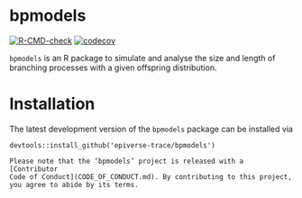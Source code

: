 # bpmodels
<!-- badges: start -->
[![R-CMD-check](https://github.com/epiverse-trace/bpmodels/actions/workflows/R-CMD-check.yaml/badge.svg)](https://github.com/epiverse-trace/bpmodels/actions/workflows/R-CMD-check.yaml)
[![codecov](https://codecov.io/github/epiverse-trace/bpmodels/branch/master/graphs/badge.svg)](https://codecov.io/github/epiverse-trace/bpmodels) 
<!-- badges: end -->

`bpmodels` is an R package to simulate and analyse the size and length
of branching processes with a given offspring distribution.

# Installation
The latest development version of the `bpmodels` package can be
installed via

```{r eval=FALSE}
devtools::install_github('epiverse-trace/bpmodels')

Please note that the ‘bpmodels’ project is released with a [Contributor
Code of Conduct](CODE_OF_CONDUCT.md). By contributing to this project,
you agree to abide by its terms.
